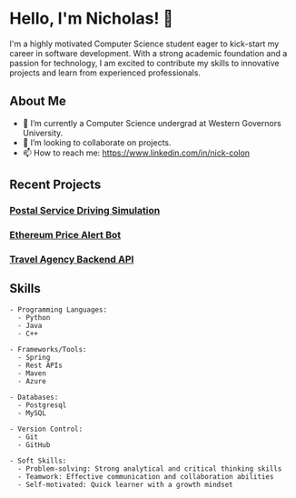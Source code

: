 # Hello, I'm Nicholas! 👋

I'm a highly motivated Computer Science student eager to kick-start my career in software development. With a strong academic foundation and a passion for technology, I am excited to contribute my skills to innovative projects and learn from experienced professionals.


## About Me

- 🔭 I’m currently a Computer Science undergrad at Western Governors University.
- 👯 I’m looking to collaborate on projects.
- 📫 How to reach me: https://www.linkedin.com/in/nick-colon

## Recent Projects

### <a href="https://github.com/nicholas-net/delivery_driver_project">Postal Service Driving Simulation</a>
### <a href="https://github.com/nicholas-net/ethereum-price-signal-bot">Ethereum Price Alert Bot</a>
### <a href="https://github.com/nicholas-net/VacationBookingBackend">Travel Agency Backend API</a>





## Skills

```
- Programming Languages:
  - Python
  - Java
  - C++

- Frameworks/Tools:
  - Spring
  - Rest APIs
  - Maven
  - Azure

- Databases:
  - Postgresql
  - MySQL

- Version Control:
  - Git
  - GitHub

- Soft Skills:
  - Problem-solving: Strong analytical and critical thinking skills
  - Teamwork: Effective communication and collaboration abilities
  - Self-motivated: Quick learner with a growth mindset
```
